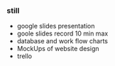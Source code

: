 ### still
- google slides presentation
- goole slides record 10 min max
- database and work flow charts
- MockUps of website design
- trello 